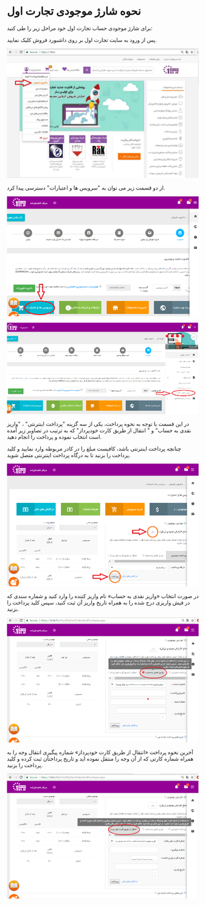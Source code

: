 # نحوه شارژ موجودی تجارت اول

برای شارژ موجودی حساب تجارت اول خود مراحل زیر را طی کنید:

پس از ورود به سایت تجارت اول بر روی داشبورد فروش کلیک نمایید.

![](1st5.png)

از دو قسمت زیر می توان به "سرویس ها و اعتبارات" دسترسی پیدا کرد.

![](1st6.png)

![](1st7.png)

در این قسمت با توجه به نحوه پرداخت، یکی از سه گزینه "پرداخت اینترنتی" ، "واریز نقدی به حساب" و " انتقال از طریق کارت خودپرداز" که به ترتیب در تصاویر زیر آمده است انتخاب نموده و پرداخت را انجام دهید.

چنانچه پرداخت اینترنتی باشد، کافیست مبلغ را در کادر مربوطه وارد نمایید و کلید پرداخت را بزنید تا به درگاه پرداخت اینترنتی متصل شوید.

![](1st8.png)

در صورت انتخاب «واریز نقدی به حساب» نام واریز کننده را وارد کنید و شماره سندی که در فیش واریزی درج شده را به همراه تاریخ واریز آن ثبت کنید، سپس کلید پرداخت را بزنید.

![](1st9.png)

آخرین نحوه پرداخت «انتقال از طریق کارت خودپرداز» شماره پیگیری انتقال وجه را به همراه شماره کارتی که از آن وجه را منتقل نموده اید و تاریخ پرداختآن ثبت کرده و کلید پرداخت را بزنید.

![](1st10.png)
